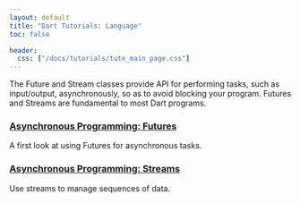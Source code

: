 ```yaml
---
layout: default
title: "Dart Tutorials: Language"
toc: false

header:
  css: ["/docs/tutorials/tute_main_page.css"]
---
```


The Future and Stream classes provide API for performing tasks,
such as input/output, asynchronously, so as to avoid blocking your
program. Futures and Streams are fundamental to most Dart programs.

<div class="row">
  <div class="col-md-6">
    <div class="card">
      <h3><a href="/tutorials/language/futures">Asynchronous Programming:
          Futures</a></h3>
      <p>A first look at using Futures for asynchronous tasks.</p>
    </div>
  </div>

  <div class="col-md-6">
    <div class="card">
      <h3><a href="/tutorials/language/streams">Asynchronous Programming:
          Streams</a></h3>
      <p>Use streams to manage sequences of data.</p>
    </div>
  </div>
</div>
